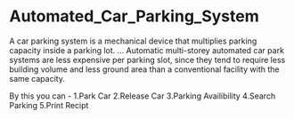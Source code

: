 # Automated_Car_Parking_System
A car parking system is a mechanical device that multiplies parking capacity inside a parking lot. ... Automatic multi-storey automated car park systems are less expensive per parking slot, since they tend to require less building volume and less ground area than a conventional facility with the same capacity.

By this you can -
1.Park Car
2.Release Car
3.Parking Availibility
4.Search Parking
5.Print Recipt
